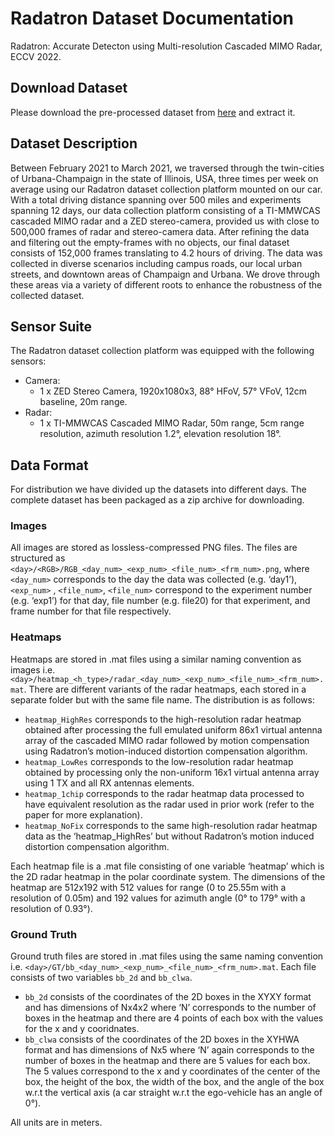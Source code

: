 # Radatron Dataset Documentation
Radatron: Accurate Detecton using Multi-resolution Cascaded MIMO Radar, ECCV 2022.

## Download Dataset
Please download the pre-processed dataset from [here](https://uofi.box.com/v/radatrondataset) and extract it.

## Dataset Description
Between February 2021 to March 2021, we traversed through the twin-cities of Urbana-Champaign in the state of Illinois, USA, three times per week on average using our Radatron dataset collection platform mounted on our car. With a total driving distance spanning over 500 miles and experiments spanning 12 days, our data collection platform consisting of a TI-MMWCAS cascaded MIMO radar and a ZED stereo-camera, provided us with close to 500,000 frames of radar and stereo-camera data. After refining the data and filtering out the empty-frames with no objects, our final dataset consists of 152,000 frames translating to 4.2 hours of driving. 
The data was collected in diverse scenarios including campus roads, our local urban streets, and downtown areas of Champaign and Urbana. We drove through these areas via a variety of different roots to enhance the robustness of the collected dataset. 

## Sensor Suite
The Radatron dataset collection platform was equipped with the following sensors:

- Camera:
    + 1 x ZED Stereo Camera, 1920x1080x3, 88° HFoV, 57° VFoV, 12cm baseline, 20m range.
- Radar:
    + 1 x TI-MMWCAS Cascaded MIMO Radar, 50m range, 5cm range resolution, azimuth resolution 1.2°, elevation resolution 18°.

## Data Format
For distribution we have divided up the datasets into different days. The complete dataset has been packaged as a zip archive for downloading. 

### Images
All images are stored as lossless-compressed PNG files. The files are structured as `<day>/<RGB>/RGB_<day_num>_<exp_num>_<file_num>_<frm_num>.png`, where `<day_num>` corresponds to the day the data was collected (e.g. ‘day1’), `<exp_num>` , `<file_num>`, `<file_num>` correspond to the experiment number (e.g. ‘exp1’) for that day, file number (e.g. file20) for that experiment, and frame number for that file respectively. 

### Heatmaps
Heatmaps are stored in .mat files using a similar naming convention as images i.e. `<day>/heatmap_<h_type>/radar_<day_num>_<exp_num>_<file_num>_<frm_num>.mat`. There are different variants of the radar heatmaps, each stored in a separate folder but with the same file name. The distribution is as follows:
-	`heatmap_HighRes` corresponds to the high-resolution radar heatmap obtained after processing the full emulated uniform 86x1 virtual antenna array of the cascaded MIMO radar followed by motion compensation using Radatron’s motion-induced distortion compensation algorithm.
-	`heatmap_LowRes` corresponds to the low-resolution radar heatmap obtained by processing only the non-uniform 16x1 virtual antenna array using 1 TX and all RX antennas elements.
-	`heatmap_1chip` corresponds to the radar heatmap data processed to have equivalent resolution as the radar used in prior work (refer to the paper for more explanation).
-	`heatmap_NoFix` corresponds to the same high-resolution radar heatmap data as the ‘heatmap_HighRes’ but without Radatron’s motion induced distortion compensation algorithm. 

Each heatmap file is a .mat file consisting of one variable ‘heatmap’ which is the 2D radar heatmap in the polar coordinate system. The dimensions of the heatmap are 512x192 with 512 values for range (0 to 25.55m with a resolution of 0.05m) and 192 values for azimuth angle (0° to 179° with a resolution of 0.93°).


### Ground Truth
Ground truth files are stored in .mat files using the same naming convention i.e. `<day>/GT/bb_<day_num>_<exp_num>_<file_num>_<frm_num>.mat`. Each file consists of two variables `bb_2d` and `bb_clwa`. 
-	`bb_2d` consists of the coordinates of the 2D boxes in the XYXY format and has dimensions of Nx4x2 where ‘N’ corresponds to the number of boxes in the heatmap and there are 4 points of each box with the values for the x and y cooridnates. 
-	`bb_clwa` consists of the coordinates of the 2D boxes in the XYHWA format and has dimensions of Nx5 where ‘N’ again corresponds to the number of boxes in the heatmap and there are 5 values for each box. The 5 values correspond to the x and y coordinates of the center of the box, the height of the box, the width of the box, and the angle of the box w.r.t the vertical axis (a car straight w.r.t the ego-vehicle has an angle of 0°). 

All units are in meters.
